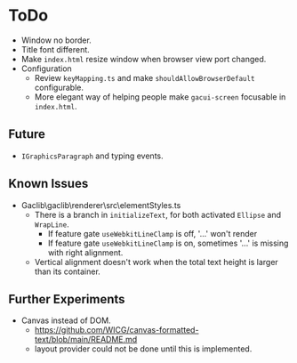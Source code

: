 # ToDo

- Window no border.
- Title font different.
- Make `index.html` resize window when browser view port changed.
- Configuration
  - Review `keyMapping.ts` and make `shouldAllowBrowserDefault` configurable.
  - More elegant way of helping people make `gacui-screen` focusable in `index.html`.

## Future

- `IGraphicsParagraph` and typing events.

## Known Issues

- Gaclib\gaclib\renderer\src\elementStyles.ts
  - There is a branch in `initializeText`, for both activated `Ellipse` and `WrapLine`.
    - If feature gate `useWebkitLineClamp` is off, '...' won't render
    - If feature gate `useWebkitLineClamp` is on, sometimes '...' is missing with right alignment.
  - Vertical alignment doesn't work when the total text height is larger than its container.

## Further Experiments

- Canvas instead of DOM.
  - https://github.com/WICG/canvas-formatted-text/blob/main/README.md
  - layout provider could not be done until this is implemented.
